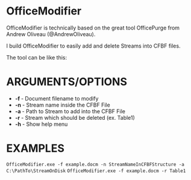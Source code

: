 # OfficeModifier
OfficeModifier is technically based on the great tool OfficePurge from Andrew Oliveau (@AndrewOliveau).


I build OfficeModifier to easily add and delete Streams into CFBF files.

The tool can be like this:

# ARGUMENTS/OPTIONS
* <b>-f </b> - Document filename to modify 
* <b>-n </b> - Stream name inside the CFBF File
* <b>-a </b> - Path to Stream to add into the CFBF File 
* <b>-r </b> - Stream which should be deleted (ex. Table1) 
* <b>-h </b> - Show help menu

# EXAMPLES

`OfficeModifier.exe -f example.docm -n StreamNameInCFBFStructure -a C:\PathTo\StreamOnDisk`
`OfficeModifier.exe -f example.docm -r Table1`
